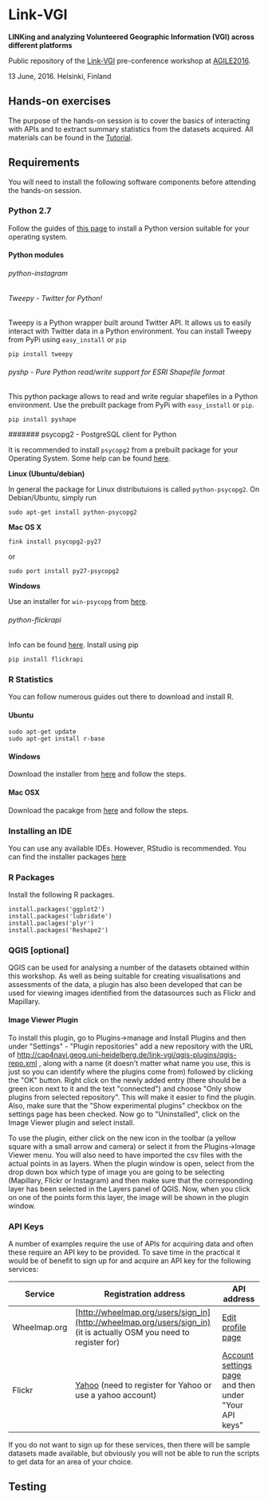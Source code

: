 # Link‐VGI
**LINKing and analyzing Volunteered Geographic Information (VGI) across different platforms**

Public repository of the [Link-VGI](http://www.geog.uni-heidelberg.de/gis/link_vgi.html) pre-conference workshop at [AGILE2016](https://agile-online.org/index.php/conference/conference-2016).

13 June, 2016. Helsinki, Finland

## Hands-on exercises

The purpose of the hands-on session is to cover the basics of interacting with APIs and to extract summary statistics from the datasets acquired.
All materials can be found in the [Tutorial](workshop/tutorial.md).

## Requirements

You will need to install the following software components before attending the hands-on session.

### Python 2.7

Follow the guides of [this page](https://wiki.python.org/moin/BeginnersGuide/Download) to install a Python version suitable for your operating system.

#### Python modules

###### python-instagram

###### Tweepy - Twitter for Python!

Tweepy is a Python wrapper built around Twitter API. It allows us to easily interact with Twitter data in a Python environment.  You can install Tweepy from PyPi using `easy_install` or `pip`

```
pip install tweepy
```

###### pyshp - Pure Python read/write support for ESRI Shapefile format

This python package allows to read and write regular shapefiles in a Python environment. Use the prebuilt package from PyPi with `easy_install` or `pip`.

```
pip install pyshape
```

####### psycopg2 - PostgreSQL client for Python

It is recommended to install `psycopg2` from a prebuilt package for your Operating System. Some help can be found [here](initd.org/psycopg/docs/install.html).

**Linux (Ubuntu/debian)**

In general the package for Linux distributuions is called `python-psycopg2`. On Debian/Ubuntu, simply run

```
sudo apt-get install python-psycopg2
```

**Mac OS X**

```
fink install psycopg2-py27
```
or
```
sudo port install py27-psycopg2
```

**Windows**

Use an installer for `win-psycopg` from [here](www.stickpeople.com/projects/python/win-psycopg).

###### python-flickrapi
Info can be found [here](https://pypi.python.org/pypi/flickrapi). Install using pip

```
pip install flickrapi
```

### R Statistics

You can follow numerous guides out there to download and install R.

#### Ubuntu

```
sudo apt-get update
sudo apt-get install r-base
```

#### Windows

Download the installer from [here](https://cran.r-project.org/bin/windows/base/) and follow the steps.

#### Mac OSX

Download the pacakge from [here](https://cran.rstudio.com/bin/macosx/) and follow the steps.

### Installing an IDE

You can use any available IDEs. However, RStudio is recommended. You can find the installer packages [here](https://www.rstudio.com/products/rstudio/download/)

### R Packages

Install the following R packages.

```rscript
install.packages('ggplot2')
install.packages('lubridate')
install.paclages('plyr')
install.packages('Reshape2')
```

### QGIS [optional]
QGIS can be used for analysing a number of the datasets obtained within this workshop. As well as being suitable for creating visualisations and assessments of the data, a plugin has also been developed that can be used for viewing images identified from the datasources such as Flickr and Mapillary. 
#### Image Viewer Plugin
To install this plugin, go to Plugins->manage and Install Plugins and then under "Settings" - "Plugin repositories" add a new repository with the URL of http://cap4navi.geog.uni-heidelberg.de/link-vgi/qgis-plugins/qgis-repo.xml , along with a name (it doesn't matter what name you use, this is just so you can identify where the plugins come from) followed by clicking the "OK" button. Right click on the newly added entry (there should be a green icon next to it and the text "connected") and choose "Only show plugins from selected repository". This will make it easier to find the plugin. Also, make sure that the "Show experimental plugins" checkbox on the settings page has been checked. Now go to "Uninstalled", click on the Image Viewer plugin and select install.

To use the plugin, either click on the new icon in the toolbar (a yellow square with a small arrow and camera) or select it from the Plugins->Image Viewer menu. You will also need to have imported the csv files with the actual points in as layers. When the plugin window is open, select from the drop down box which type of image you are going to be selecting (Mapillary, Flickr or Instagram) and then make sure that the corresponding layer has been selected in the Layers panel of QGIS. Now, when you click on one of the points form this layer, the image will be shown in the plugin window.

### API Keys

A number of examples require the use of APIs for acquiring data and often these require an API key to be provided. To save time in the practical it would be of benefit to sign up for and acquire an API key for the following services:

| Service | Registration address | API address |
| ------- | -------------------- | ----------- |
| Wheelmap.org | [http://wheelmap.org/users/sign_in](http://wheelmap.org/users/sign_in) (it is actually OSM you need to register for) | [Edit profile page](http://wheelmap.org/profile/edit)|
| Flickr |[Yahoo](https://login.yahoo.com/account/create?.src=flickrsignup&.scrumb=0&new=1&.pd=c%3DJvVF95K62e6PzdPu7MBv2V8-&.intl=de&.done=https%3A%2F%2Flogin.yahoo.com%2Fconfig%2Fvalidate%3F.src%3Dflickrsignin%26.pc%3D8190%26.scrumb%3D0%26.pd%3Dc%253DJvVF95K62e6PzdPu7MBv2V8-%26.intl%3Dde%26.done%3Dhttps%3A%2F%2Fwww.flickr.com%2Fsignin%2Fyahoo%2F&specId=yidReg&altreg=0) (need to register for Yahoo or use a yahoo account) | [Account settings page](https://www.flickr.com/account/sharing/) and then under "Your API keys" |

If you do not want to sign up for these services, then there will be sample datasets made available, but obviously you will not be able to run the scripts to get data for an area of your choice.

## Testing



